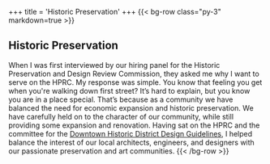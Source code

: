 +++
title = 'Historic Preservation'
+++
{{< bg-row class="py-3" markdown=true >}}
## Historic Preservation

When I was first interviewed by our hiring panel for the Historic Preservation and Design Review Commission, they asked me why I want to serve on the HPRC. My response was simple. You know that feeling you get when you're walking down first street? It’s hard to explain, but you know you are in a place special. That’s because as a community we have balanced the need for economic expansion and historic preservation. We have carefully held on to the character of our community, while still providing some expansion and renovation. Having sat on the HPRC and the committee for the [Downtown Historic District Design Guidelines](https://www.ci.benicia.ca.us/downtowndesign), I helped balance the interest of our local architects, engineers, and designers with our passionate preservation and art communities.
{{< /bg-row >}}